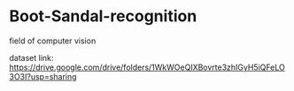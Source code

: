 # Boot-Sandal-recognition
field of computer vision

dataset link:
https://drive.google.com/drive/folders/1WkWOeQIXBovrte3zhIGyH5iQFeLO3O3I?usp=sharing
